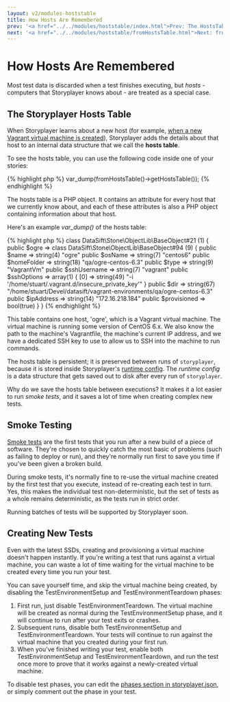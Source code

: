 ```yaml
---
layout: v2/modules-hoststable
title: How Hosts Are Remembered
prev: '<a href="../../modules/hoststable/index.html">Prev: The HostsTable Module</a>'
next: '<a href="../../modules/hoststable/fromHostsTable.html">Next: fromHostsTable()</a>'
---
```


# How Hosts Are Remembered

Most test data is discarded when a test finishes executing, but _hosts_ - computers that Storyplayer knows about - are treated as a special case.

## The Storyplayer Hosts Table

When Storyplayer learns about a new host (for example, [when a new Vagrant virtual machine is created](../vagrant/usingVagrant.html#createvm)), Storyplayer adds the details about that host to an internal data structure that we call the __hosts table__.

To see the hosts table, you can use the following code inside one of your stories:

{% highlight php %}
var_dump(fromHostsTable()->getHostsTable());
{% endhighlight %}

The hosts table is a PHP object.  It contains an attribute for every host that we currently know about, and each of these attributes is also a PHP object containing information about that host.

Here's an example *var_dump()* of the hosts table:

{% highlight php %}
class DataSift\Stone\ObjectLib\BaseObject#21 (1) {
  public $ogre =>
  class DataSift\Stone\ObjectLib\BaseObject#94 (9) {
    public $name =>
    string(4) "ogre"
    public $osName =>
    string(7) "centos6"
    public $homeFolder =>
    string(18) "qa/ogre-centos-6.3"
    public $type =>
    string(9) "VagrantVm"
    public $sshUsername =>
    string(7) "vagrant"
    public $sshOptions =>
    array(1) {
      [0] =>
      string(49) "-i '/home/stuart/.vagrant.d/insecure_private_key'"
    }
    public $dir =>
    string(67) "/home/stuart/Devel/datasift/vagrant-environments/qa/ogre-centos-6.3"
    public $ipAddress =>
    string(14) "172.16.218.184"
    public $provisioned =>
    bool(true)
  }
}
{% endhighlight %}

This table contains one host, 'ogre', which is a Vagrant virtual machine.  The virtual machine is running some version of CentOS 6.x.  We also know the path to the machine's Vagrantfile, the machine's current IP address, and we have a dedicated SSH key to use to allow us to SSH into the machine to run commands.

The hosts table is persistent; it is preserved between runs of `storyplayer`, because it is stored inside Storyplayer's [runtime config](../../configuration/runtime-config.html).  The _runtime config_ is a data structure that gets saved out to disk after every run of `storyplayer`.

Why do we save the hosts table between executions?  It makes it a lot easier to run _smoke tests_, and it saves a lot of time when creating complex new tests.

## Smoke Testing

[Smoke tests](http://en.wikipedia.org/wiki/Smoke_testing) are the first tests that you run after a new build of a piece of software.  They're chosen to quickly catch the most basic of problems (such as failing to deploy or run), and they're normally run first to save you time if you've been given a broken build.

During smoke tests, it's normally fine to re-use the virtual machine created by the first test that you execute, instead of re-creating each test in turn.  Yes, this makes the individual test non-deterministic, but the set of tests as a whole remains deterministic, as the tests run in strict order.

Running batches of tests will be supported by Storyplayer soon.

## Creating New Tests

Even with the latest SSDs, creating and provisioning a virtual machine doesn't happen instantly.  If you're writing a test that runs against a virtual machine, you can waste a lot of time waiting for the virtual machine to be created every time you run your test.

You can save yourself time, and skip the virtual machine being created, by disabling the TestEnvironmentSetup and TestEnvironmentTeardown phases:

1. First run, just disable TestEnvironmentTeardown.  The virtual machine will be created as normal during the TestEnvironmentSetup phase, and it will continue to run after your test exits or crashes.
1. Subsequent runs, disable both TestEnvironmentSetup and TestEnvironmentTeardown.  Your tests will continue to run against the virtual machine that you created during your first run.
1. When you've finished writing your test, enable both TestEnvironmentSetup and TestEnvironmentTeardown, and run the test once more to prove that it works against a newly-created virtual machine.

To disable test phases, you can edit the [phases section in storyplayer.json](../../configuration/storyplayer.json#phases), or simply comment out the phase in your test.